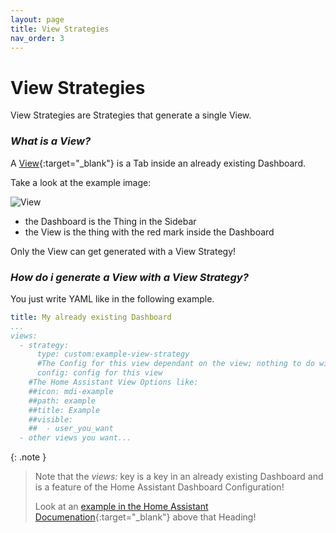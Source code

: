 ```yaml
---
layout: page
title: View Strategies
nav_order: 3
---
```


# View Strategies

View Strategies are Strategies that generate a single View.

### *What is a View?*

A [View](https://www.home-assistant.io/dashboards/views/){:target="_blank"} is a Tab inside an already existing Dashboard.

Take a look at the example image:

 ![View](/strategy-pack/assets/view/view.png "View")

 - the Dashboard is the Thing in the Sidebar
 - the View is the thing with the red mark inside the Dashboard

Only the View can get generated with a View Strategy!

### *How do i generate a View with a View Strategy?*

You just write YAML like in the following example.

```yaml
title: My already existing Dashboard
...
views:
  - strategy: 
      type: custom:example-view-strategy
      #The Config for this view dependant on the view; nothing to do with HA Config
      config: config for this view
    #The Home Assistant View Options like:
    ##icon: mdi-example
    ##path: example
    ##title: Example
    ##visible:
    ##  - user_you_want
  - other views you want...
```

{: .note }
>Note that the _views:_ key is a key in an already existing Dashboard and is a feature of the Home Assistant Dashboard Configuration!
>
>Look at an [example in the Home Assistant Documenation](https://www.home-assistant.io/dashboards/dashboards/#related-topics){:target="_blank"} above that Heading!